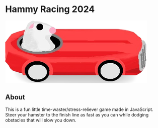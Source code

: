 # Hammy Racing 2024

<p style="align-text=center;"><img src="https://github.com/SapporoAlex/Hammy-Racing-2024/blob/main/redCar1.png"></p>

## About
This is a fun little time-waster/stress-reliever game made in JavaScript. Steer your hamster to the finish line as fast as you can while dodging obstacles that will slow you down.
